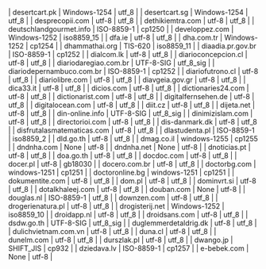| desertcart.pk | Windows-1254 | utf_8 |
| desertcart.sg | Windows-1254 | utf_8 |
| desprecopii.com | utf-8 | utf_8 |
| dethikiemtra.com | utf-8 | utf_8 |
| deutschlandgourmet.info | ISO-8859-1 | cp1250 |
| developpez.com | Windows-1252 | iso8859_15 |
| dfa.ie | utf-8 | utf_8 |
| dha.com.tr | Windows-1252 | cp1254 |
| dhammathai.org | TIS-620 | iso8859_11 |
| diaadia.pr.gov.br | ISO-8859-1 | cp1252 |
| dialcom.lk | utf-8 | utf_8 |
| diarioconcepcion.cl | utf-8 | utf_8 |
| diariodaregiao.com.br | UTF-8-SIG | utf_8_sig |
| diariodepernambuco.com.br | ISO-8859-1 | cp1252 |
| diariofutrono.cl | utf-8 | utf_8 |
| diariolibre.com | utf-8 | utf_8 |
| diavgeia.gov.gr | utf-8 | utf_8 |
| dica33.it | utf-8 | utf_8 |
| dicios.com | utf-8 | utf_8 |
| dictionaries24.com | utf-8 | utf_8 |
| dictionarist.com | utf-8 | utf_8 |
| digitalfernsehen.de | utf-8 | utf_8 |
| digitalocean.com | utf-8 | utf_8 |
| diit.cz | utf-8 | utf_8 |
| dijeta.net | utf-8 | utf_8 |
| din-online.info | UTF-8-SIG | utf_8_sig |
| dinimizislam.com | utf-8 | utf_8 |
| directorioi.com | utf-8 | utf_8 |
| dis-danmark.dk | utf-8 | utf_8 |
| disfrutalasmatematicas.com | utf-8 | utf_8 |
| dlastudenta.pl | ISO-8859-1 | iso8859_2 |
| dld.go.th | utf-8 | utf_8 |
| dmag.co.il | windows-1255 | cp1255 |
| dndnha.com | None | utf-8 |
| dndnha.net | None | utf-8 |
| dnoticias.pt | utf-8 | utf_8 |
| doa.go.th | utf-8 | utf_8 |
| docdoc.com | utf-8 | utf_8 |
| docer.pl | utf-8 | gb18030 |
| docero.com.br | utf-8 | utf_8 |
| doctorbg.com | windows-1251 | cp1251 |
| doctoronline.bg | windows-1251 | cp1251 |
| dokumentite.com | utf-8 | utf_8 |
| dom.pl | utf-8 | utf_8 |
| dominvrt.si | utf-8 | utf_8 |
| dotalkhaleej.com | utf-8 | utf_8 |
| douban.com | None | utf-8 |
| douglas.nl | ISO-8859-1 | utf_8 |
| downzen.com | utf-8 | utf_8 |
| drogerienatura.pl | utf-8 | utf_8 |
| drogisterij.net | Windows-1252 | iso8859_10 |
| droidapp.nl | utf-8 | utf_8 |
| droidsans.com | utf-8 | utf_8 |
| dsdw.go.th | UTF-8-SIG | utf_8_sig |
| duglemmerdetaldrig.dk | utf-8 | utf_8 |
| dulichvietnam.com.vn | utf-8 | utf_8 |
| duna.cl | utf-8 | utf_8 |
| dunelm.com | utf-8 | utf_8 |
| durszlak.pl | utf-8 | utf_8 |
| dwango.jp | SHIFT_JIS | cp932 |
| dziedava.lv | ISO-8859-1 | cp1257 |
| e-bebek.com | None | utf-8 |
